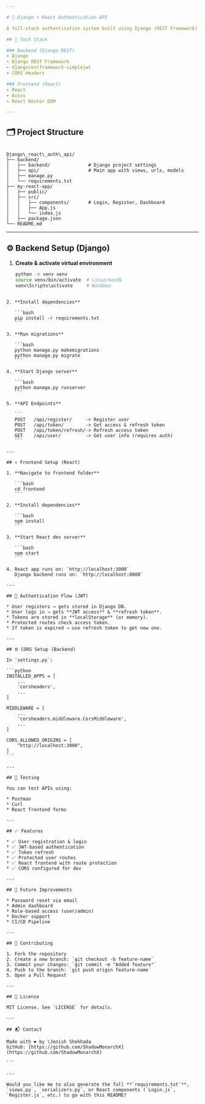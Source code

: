 ```yaml
---

# 🔐 Django + React Authentication API

A full-stack authentication system built using Django (REST Framework) on the backend and React on the frontend. It uses **JWT tokens** for secure authentication, supports user registration, login, logout, and protected routes.

## 🧰 Tech Stack

### Backend (Django REST)
- Django
- Django REST Framework
- djangorestframework-simplejwt
- CORS Headers

### Frontend (React)
- React
- Axios
- React Router DOM

---
```


## 🗂️ Project Structure

```

Django\_react\_auth\_api/
├── backend/
│   ├── backend/              # Django project settings
│   ├── api/                  # Main app with views, urls, models
│   ├── manage.py
│   └── requirements.txt
├── my-react-app/
│   ├── public/
│   ├── src/
│   │   ├── components/       # Login, Register, Dashboard
│   │   ├── App.js
│   │   └── index.js
│   ├── package.json
└── README.md

````

---

## ⚙️ Backend Setup (Django)

1. **Create & activate virtual environment**
   ```bash
   python -m venv venv
   source venv/bin/activate  # Linux/macOS
   venv\Scripts\activate     # Windows
````

2. **Install dependencies**

   ```bash
   pip install -r requirements.txt
   ```

3. **Run migrations**

   ```bash
   python manage.py makemigrations
   python manage.py migrate
   ```

4. **Start Django server**

   ```bash
   python manage.py runserver
   ```

5. **API Endpoints**

   ```
   POST   /api/register/     -> Register user
   POST   /api/token/        -> Get access & refresh token
   POST   /api/token/refresh/-> Refresh access token
   GET    /api/user/         -> Get user info (requires auth)
   ```

---

## ⚛️ Frontend Setup (React)

1. **Navigate to frontend folder**

   ```bash
   cd frontend
   ```

2. **Install dependencies**

   ```bash
   npm install
   ```

3. **Start React dev server**

   ```bash
   npm start
   ```

4. React app runs on: `http://localhost:3000`
   Django backend runs on: `http://localhost:8000`

---

## 🔐 Authentication Flow (JWT)

* User registers → gets stored in Django DB.
* User logs in → gets **JWT access** & **refresh token**.
* Tokens are stored in **localStorage** (or memory).
* Protected routes check access token.
* If token is expired → use refresh token to get new one.

---

## 🌐 CORS Setup (Backend)

In `settings.py`:

```python
INSTALLED_APPS = [
    ...
    'corsheaders',
    ...
]

MIDDLEWARE = [
    ...
    'corsheaders.middleware.CorsMiddleware',
    ...
]

CORS_ALLOWED_ORIGINS = [
    "http://localhost:3000",
]
```

---

## 🧪 Testing

You can test APIs using:

* Postman
* Curl
* React frontend forms

---

## ✅ Features

* ✅ User registration & login
* ✅ JWT-based authentication
* ✅ Token refresh
* ✅ Protected user routes
* ✅ React frontend with route protection
* ✅ CORS configured for dev

---

## 🚀 Future Improvements

* Password reset via email
* Admin dashboard
* Role-based access (user/admin)
* Docker support
* CI/CD Pipeline

---

## 🤝 Contributing

1. Fork the repository
2. Create a new branch: `git checkout -b feature-name`
3. Commit your changes: `git commit -m "Added feature"`
4. Push to the branch: `git push origin feature-name`
5. Open a Pull Request

---

## 📄 License

MIT License. See `LICENSE` for details.

---

## 📬 Contact

Made with ❤️ by \Jenish Shekhada
GitHub: [https://github.com/ShadowMonarchX](https://github.com/ShadowMonarchX)

```

---

Would you like me to also generate the full **`requirements.txt`**, `views.py`, `serializers.py`, or React components (`Login.js`, `Register.js`, etc.) to go with this README?

